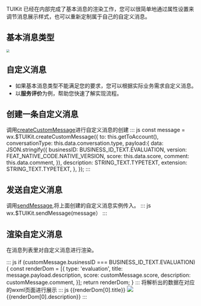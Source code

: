 TUIKit 已经在内部完成了基本消息的渲染工作，您可以很简单地通过属性设置来调节消息展示样式，也可以重新定制属于自己的自定义消息。
 
 ## 基本消息类型
 <img src="https://qcloudimg.tencent-cloud.cn/raw/ecd8277f60c5e7e8573e20fbb5abb34a.png" style="zoom:50%;"/>

## 自定义消息
- 如果基本消息类型不能满足您的要求，您可以根据实际业务需求自定义消息。
- 以**服务评价**为例，帮助您快速了解实现流程。

## 创建一条自定义消息
调用[createCustomMessage](https://web.sdk.qcloud.com/im/doc/zh-cn/SDK.html#createCustomMessage)进行自定义消息的创建
   <dx-codeblock>
   :::  js
      const message = wx.$TUIKit.createCustomMessage({
        to: this.getToAccount(),
        conversationType: this.data.conversation.type,
        payload:{
          data: JSON.stringify({
            businessID: BUSINESS_ID_TEXT.EVALUATION,
            version: FEAT_NATIVE_CODE.NATIVE_VERSION,
            score: this.data.score,
            comment: this.data.comment,
          }),
          description: STRING_TEXT.TYPETEXT, 
          extension: STRING_TEXT.TYPETEXT,
        },
      });
   :::
   </dx-codeblock>
## 发送自定义消息
调用[sendMessage](https://web.sdk.qcloud.com/im/doc/zh-cn/SDK.html#sendMessage),将上面创建的自定义消息实例传入。
   <dx-codeblock>
   :::  js
      wx.$TUIKit.sendMessage(message）
   :::
   </dx-codeblock>
## 渲染自定义消息
在消息列表里对自定义消息进行渲染。
	
 <dx-codeblock>
   :::  js
        if (customMessage.businessID === BUSINESS_ID_TEXT.EVALUATION) {
          const renderDom = [{
            type: 'evaluation',
            title: message.payload.description,
            score: customMessage.score,
            description: customMessage.comment,
          }];
          return renderDom;
        }
   :::
   </dx-codeblock>
	 将解析出的数据在对应的wxml页面进行展示
	 	
 <dx-codeblock>
   :::  js
  <view wx:if="{{renderDom[0].type ==='evaluation'}}"  class="custom-message {{isMine?'my-custom':''}}">
    <view class="custom-content">
      <view class="custom-content-title">{{renderDom[0].title}}</view>
      <view class="custom-content-score">
        <image class="score-star" wx:for="{{renderDom[0].score}}" wx:key="*this" src="../../../../static/images/star.png" />
      </view>
      <view class="custom-content-description">{{renderDom[0].description}}</view>
    </view>
  </view>
   :::
   </dx-codeblock>
